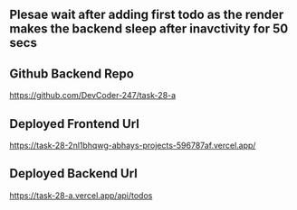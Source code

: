 ## Plesae wait after adding first todo as the render makes the backend sleep after inavctivity for 50 secs

## Github Backend Repo  
https://github.com/DevCoder-247/task-28-a

## Deployed Frontend Url  
https://task-28-2nl1bhqwg-abhays-projects-596787af.vercel.app/

## Deployed Backend Url  
https://task-28-a.vercel.app/api/todos

